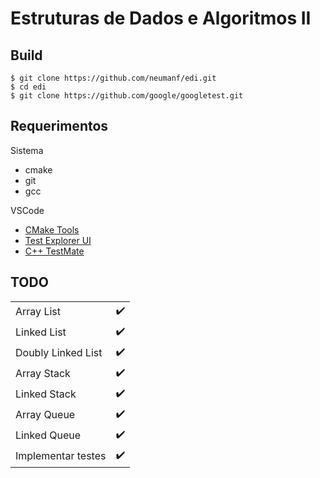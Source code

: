 # Estruturas de Dados e Algoritmos II

## Build

```
$ git clone https://github.com/neumanf/edi.git
$ cd edi
$ git clone https://github.com/google/googletest.git
```

## Requerimentos

Sistema
- cmake
- git
- gcc

VSCode
- [CMake Tools](https://marketplace.visualstudio.com/items?itemName=ms-vscode.cmake-tools)
- [Test Explorer UI](https://marketplace.visualstudio.com/items?itemName=hbenl.vscode-test-explorer)
- [C++ TestMate](https://marketplace.visualstudio.com/items?itemName=matepek.vscode-catch2-test-adapter)

##  TODO

|                     |                    |
| ------------------- | :----------------: | 
| Array List          |         ✔️         |
| Linked List         |         ✔️         |
| Doubly Linked List  |         ✔️         |
| Array Stack         |         ✔️         |
| Linked Stack        |         ✔️         |
| Array Queue         |         ✔️         |
| Linked Queue        |         ✔️         |
| Implementar testes  |         ✔️         |
